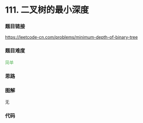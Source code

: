 # 111. 二叉树的最小深度

### 题目链接

https://leetcode-cn.com/problems/minimum-depth-of-binary-tree

### 题目难度

<font color=#5CB85C>简单</font>

### 思路



### 图解

无

### 代码

```python
```